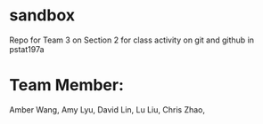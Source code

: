 # sandbox
Repo for Team 3 on Section 2 for class activity on git and github in pstat197a

# Team Member: 
Amber Wang, 
Amy Lyu, 
David Lin, 
Lu Liu, 
Chris Zhao, 

